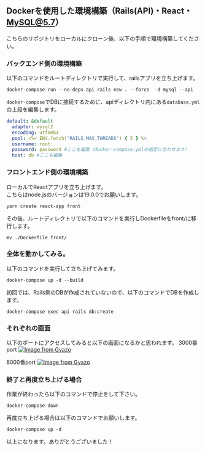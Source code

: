 ## Dockerを使用した環境構築（Rails(API)・React・MySQL@5.7）
こちらのリポジトリをローカルにクローン後、以下の手順で環境構築してください。
### バックエンド側の環境構築
以下のコマンドをルートディレクトリで実行して、railsアプリを立ち上げます。
```
docker-compose run --no-deps api rails new . --force  -d mysql --api
```
`docker-compose`でDBに接続するために、apiディレクトリ内にある`database.yml`の上段を編集します。
```:api/config/database.yml
default: &default
  adapter: mysql2
  encoding: utf8mb4
  pool: <%= ENV.fetch("RAILS_MAX_THREADS") { 5 } %>
  username: root
  password: password #ここを編集（docker-compose.ymlの指定に合わせます）
  host: db #ここも編集
```
### フロントエンド側の環境構築
ローカルでReactアプリを立ち上げます。<br/>
こちらはnode.jsのバージョンは19.0.0でお願いします。
```
yarn create react-app front
```
その後、ルートディレクトリで以下のコマンドを実行しDockerfileをfront/に移行します。
```
mv ./Dockerfile front/
```
### 全体を動かしてみる。
以下のコマンドを実行して立ち上げてみます。<br/>
```
docker-compose up -d --build
```
初回では、Rails側のDBが作成されていないので、以下のコマンドでDBを作成します。
```
docker-compose exec api rails db:create
```
### それぞれの画面
以下のポートにアクセスしてみると以下の画面になるかと思われます。
3000番port
[![Image from Gyazo](https://i.gyazo.com/fb57d8d6ad393fdf0be0ba0911f721f4.png)](https://gyazo.com/fb57d8d6ad393fdf0be0ba0911f721f4)

8000番port
[![Image from Gyazo](https://i.gyazo.com/c14552f1923434522dedc17bca9032ed.png)](https://gyazo.com/c14552f1923434522dedc17bca9032ed)

### 終了と再度立ち上げる場合
作業が終わったら以下のコマンドで停止をして下さい。
```
docker-compose down
```
再度立ち上げる場合は以下のコマンドでお願いします。
```
docker-compose up -d
```
以上になります。ありがとうございました！